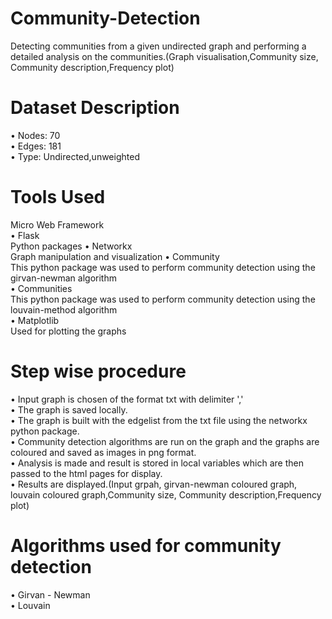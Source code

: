 # Community-Detection
Detecting communities from a given undirected graph and performing a detailed analysis on the 
communities.(Graph visualisation,Community size, Community description,Frequency plot)

# Dataset Description
• Nodes: 70<br/>
• Edges: 181<br/>
• Type: Undirected,unweighted<br/>

# Tools Used
Micro Web Framework<br/>
• Flask<br/>
Python packages
• Networkx<br/>
Graph manipulation and visualization
• Community<br/>
This python package was used to perform community detection using the girvan-newman
algorithm <br/>
• Communities<br/>
This python package was used to perform community detection using the louvain-method 
algorithm <br/>
• Matplotlib<br/>
Used for plotting the graphs<br/>

# Step wise procedure
• Input graph is chosen of the format txt with delimiter ',' <br/>
• The graph is saved locally.<br/>
• The graph is built with the edgelist from the txt file using the networkx python package.<br/>
• Community detection algorithms are run on the graph and the graphs are coloured and saved as images in png format.<br/>
• Analysis is made and result is stored in local variables which are then passed to the html pages for display.<br/>
• Results are displayed.(Input grpah, girvan-newman coloured graph, louvain coloured graph,Community size, Community description,Frequency plot)<br/>

# Algorithms used for community detection
• Girvan - Newman<br/>
• Louvain
